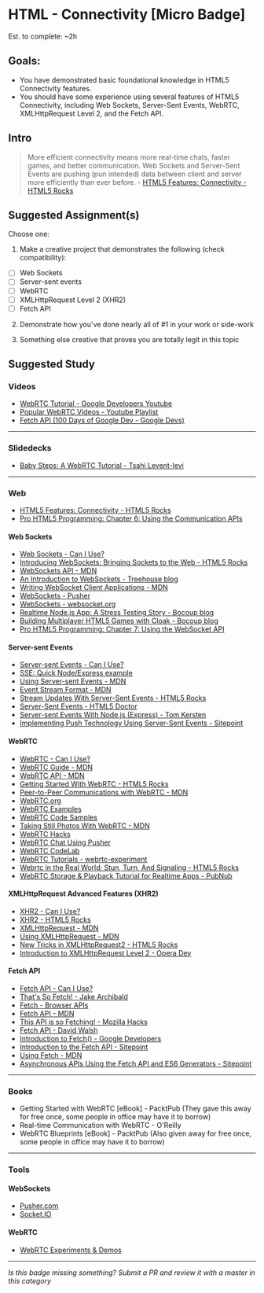 HTML - Connectivity [Micro Badge]
=================================================

Est. to complete: ~2h

Goals:
------

- You have demonstrated basic foundational knowledge in HTML5 Connectivity features.
- You should have some experience using several features of HTML5 Connectivity, including Web Sockets, Server-Sent Events, WebRTC, XMLHttpRequest Level 2, and the Fetch API.


Intro
-----

> More efficient connectivity means more real-time chats, faster games, and better communication. Web Sockets and Server-Sent Events are pushing (pun intended) data between client and server more efficiently than ever before. - [HTML5 Features: Connectivity - HTML5 Rocks](http://www.html5rocks.com/en/features/connectivity)


Suggested Assignment(s)
-----------------------

Choose one:

1) Make a creative project that demonstrates the following (check compatibility):  
- [ ] Web Sockets
- [ ] Server-sent events
- [ ] WebRTC
- [ ] XMLHttpRequest Level 2 (XHR2)
- [ ] Fetch API
 
2) Demonstrate how you've done nearly all of #1 in your work or side-work

3) Something else creative that proves you are totally legit in this topic


Suggested Study
---------------

### Videos

- [WebRTC Tutorial - Google Developers Youtube](https://www.youtube.com/watch?v=5ci91dfKCyc)
- [Popular WebRTC Videos - Youtube Playlist](https://www.youtube.com/playlist?list=PLXr_nRC35JRPH-jGAeMFCzWeWn52Upa-R)
- [Fetch API (100 Days of Google Dev - Google Devs)](https://www.youtube.com/watch?v=g6-ZwZmRncs)


-----

### Slidedecks

- [Baby Steps: A WebRTC Tutorial - Tsahi Levent-levi](http://www.slideshare.net/tsahil/02-tsahibabysteps)

-----

### Web

- [HTML5 Features: Connectivity - HTML5 Rocks](http://www.html5rocks.com/en/features/connectivity)
- [Pro HTML5 Programming: Chapter 6: Using the Communication APIs](http://apress.jensimmons.com/v5/pro-html5-programming/ch6.html)


#### Web Sockets

  - [Web Sockets - Can I Use?](http://caniuse.com/#search=web%20sockets)
  - [Introducing WebSockets: Bringing Sockets to the Web - HTML5 Rocks](http://www.html5rocks.com/en/tutorials/websockets/basics/)
  - [WebSockets API - MDN](https://developer.mozilla.org/en-US/docs/Web/API/WebSockets_API)
  - [An Introduction to WebSockets - Treehouse blog](http://blog.teamtreehouse.com/an-introduction-to-websockets)
  - [Writing WebSocket Client Applications - MDN](https://developer.mozilla.org/en-US/docs/Web/API/WebSockets_API/Writing_WebSocket_client_applications)
  - [WebSockets - Pusher](https://pusher.com/websockets)
  - [WebSockets - websocket.org](https://www.websocket.org/aboutwebsocket.html)
  - [Realtime Node.js App: A Stress Testing Story - Bocoup blog](https://bocoup.com/weblog/node-stress-test-analysis)
  - [Building Multiplayer HTML5 Games with Cloak - Bocoup blog](https://bocoup.com/weblog/building-multiplayer-html5-games-with-cloak)
  - [Pro HTML5 Programming: Chapter 7: Using the WebSocket API](http://apress.jensimmons.com/v5/pro-html5-programming/ch7.html)
      
#### Server-sent Events

  - [Server-sent Events - Can I Use?](http://caniuse.com/#search=server-sent%20events)
  - [SSE: Quick Node/Express example](https://www.digitalocean.com/community/tutorials/nodejs-server-sent-events-build-realtime-app)
  - [Using Server-sent Events - MDN](https://developer.mozilla.org/en-US/docs/Web/API/Server-sent_events/Using_server-sent_events)
  - [Event Stream Format - MDN](https://developer.mozilla.org/en-US/docs/Web/API/Server-sent_events/Using_server-sent_events#Event_stream_format)
  - [Stream Updates With Server-Sent Events - HTML5 Rocks](http://www.html5rocks.com/en/tutorials/eventsource/basics/)
  - [Server-Sent Events - HTML5 Doctor](http://html5doctor.com/server-sent-events/)
  - [Server-sent Events With Node.js (Express) - Tom Kersten](https://tomkersten.com/articles/server-sent-events-with-node/)
  - [Implementing Push Technology Using Server-Sent Events - Sitepoint](http://www.sitepoint.com/implementing-push-technology-using-server-sent-events/)
      
#### WebRTC

  - [WebRTC - Can I Use?](http://caniuse.com/#search=webrtc)
  - [WebRTC Guide - MDN](https://developer.mozilla.org/en-US/docs/Web/Guide/API/WebRTC)
  - [WebRTC API - MDN](https://developer.mozilla.org/en-US/docs/Web/API/WebRTC_API)
  - [Getting Started With WebRTC - HTML5 Rocks](http://www.html5rocks.com/en/tutorials/webrtc/basics/)
  - [Peer-to-Peer Communications with WebRTC - MDN](https://developer.mozilla.org/en-US/docs/Web/Guide/API/WebRTC/Peer-to-peer_communications_with_WebRTC)
  - [WebRTC.org](https://webrtc.org/)
  - [WebRTC Examples](https://www.webrtcexample.com/)
  - [WebRTC Code Samples](https://github.com/webrtc/samples)
  - [Taking Still Photos With WebRTC - MDN](https://developer.mozilla.org/en-US/docs/Web/API/WebRTC_API/Taking_still_photos)
  - [WebRTC Hacks](https://webrtchacks.com/)
  - [WebRTC Chat Using Pusher](https://pusher.com/tutorials/webrtc_chat)
  - [WebRTC CodeLab](https://bitbucket.org/webrtc/codelab)
  - [WebRTC Tutorials - webrtc-experiment](https://www.webrtc-experiment.com/docs/)
  - [Webrtc in the Real World: Stun, Turn, And Signaling - HTML5 Rocks](http://www.html5rocks.com/en/tutorials/webrtc/infrastructure/)
  - [WebRTC Storage & Playback Tutorial for Realtime Apps - PubNub](https://www.pubnub.com/docs/webrtc-javascript/storage-and-history)
      
#### XMLHttpRequest Advanced Features (XHR2)
    
  - [XHR2 - Can I Use?](http://caniuse.com/#feat=xhr2)
  - [XHR2 - HTML5 Rocks](http://www.html5rocks.com/en/tutorials/file/xhr2/)
  - [XMLHttpRequest - MDN](https://developer.mozilla.org/en-US/docs/Web/API/XMLHttpRequest)
  - [Using XMLHttpRequest - MDN](https://developer.mozilla.org/en-US/docs/Web/API/XMLHttpRequest/Using_XMLHttpRequest)
  - [New Tricks in XMLHttpRequest2 - HTML5 Rocks](http://www.html5rocks.com/en/tutorials/file/xhr2/)
  - [Introduction to XMLHttpRequest Level 2 - Opera Dev](https://dev.opera.com/articles/xhr2/)
      
#### Fetch API
    
  - [Fetch API - Can I Use?](http://caniuse.com/#search=fetch)
  - [That's So Fetch! - Jake Archibald](https://jakearchibald.com/2015/thats-so-fetch/)
  - [Fetch - Browser APIs](http://browserapis.wtf/browserapis/fetch.html)
  - [Fetch API - MDN](https://developer.mozilla.org/en-US/docs/Web/API/Fetch_API)
  - [This API is so Fetching! - Mozilla Hacks](https://hacks.mozilla.org/2015/03/this-api-is-so-fetching/)
  - [Fetch API - David Walsh](https://davidwalsh.name/fetch)
  - [Introduction to Fetch() - Google Developers](https://developers.google.com/web/updates/2015/03/introduction-to-fetch)
  - [Introduction to the Fetch API - Sitepoint](http://www.sitepoint.com/introduction-to-the-fetch-api/)
  - [Using Fetch - MDN](https://developer.mozilla.org/en-US/docs/Web/API/Fetch_API/Using_Fetch)
  - [Asynchronous APIs Using the Fetch API and ES6 Generators - Sitepoint](http://www.sitepoint.com/asynchronous-apis-using-fetch-api-es6-generators/)

-----

### Books

- Getting Started with WebRTC [eBook] - PacktPub (They gave this away for free once, some people in office may have it to borrow)
- Real-time Communication with WebRTC - O'Reilly
- WebRTC Blueprints [eBook] - PacktPub (Also given away for free once, some people in office may have it to borrow)

-----

### Tools

#### WebSockets

  - [Pusher.com](https://pusher.com/)
  - [Socket.IO](http://socket.io/)

#### WebRTC

  - [WebRTC Experiments & Demos](https://www.webrtc-experiment.com/)

-----

*Is this badge missing something? Submit a PR and review it with a master in this category*
